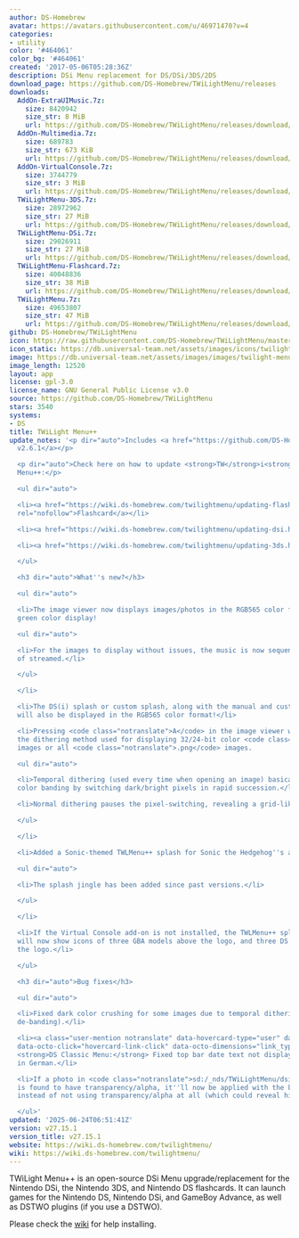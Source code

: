 ```yaml
---
author: DS-Homebrew
avatar: https://avatars.githubusercontent.com/u/46971470?v=4
categories:
- utility
color: '#464061'
color_bg: '#464061'
created: '2017-05-06T05:28:36Z'
description: DSi Menu replacement for DS/DSi/3DS/2DS
download_page: https://github.com/DS-Homebrew/TWiLightMenu/releases
downloads:
  AddOn-ExtraUIMusic.7z:
    size: 8420942
    size_str: 8 MiB
    url: https://github.com/DS-Homebrew/TWiLightMenu/releases/download/v27.15.1/AddOn-ExtraUIMusic.7z
  AddOn-Multimedia.7z:
    size: 689783
    size_str: 673 KiB
    url: https://github.com/DS-Homebrew/TWiLightMenu/releases/download/v27.15.1/AddOn-Multimedia.7z
  AddOn-VirtualConsole.7z:
    size: 3744779
    size_str: 3 MiB
    url: https://github.com/DS-Homebrew/TWiLightMenu/releases/download/v27.15.1/AddOn-VirtualConsole.7z
  TWiLightMenu-3DS.7z:
    size: 28972962
    size_str: 27 MiB
    url: https://github.com/DS-Homebrew/TWiLightMenu/releases/download/v27.15.1/TWiLightMenu-3DS.7z
  TWiLightMenu-DSi.7z:
    size: 29026911
    size_str: 27 MiB
    url: https://github.com/DS-Homebrew/TWiLightMenu/releases/download/v27.15.1/TWiLightMenu-DSi.7z
  TWiLightMenu-Flashcard.7z:
    size: 40048836
    size_str: 38 MiB
    url: https://github.com/DS-Homebrew/TWiLightMenu/releases/download/v27.15.1/TWiLightMenu-Flashcard.7z
  TWiLightMenu.7z:
    size: 49653807
    size_str: 47 MiB
    url: https://github.com/DS-Homebrew/TWiLightMenu/releases/download/v27.15.1/TWiLightMenu.7z
github: DS-Homebrew/TWiLightMenu
icon: https://raw.githubusercontent.com/DS-Homebrew/TWiLightMenu/master/booter/Twilight%2B%2B-animated%20icon-fix.gif
icon_static: https://db.universal-team.net/assets/images/icons/twilight-menu.png
image: https://db.universal-team.net/assets/images/images/twilight-menu.png
image_length: 12520
layout: app
license: gpl-3.0
license_name: GNU General Public License v3.0
source: https://github.com/DS-Homebrew/TWiLightMenu
stars: 3540
systems:
- DS
title: TWiLight Menu++
update_notes: '<p dir="auto">Includes <a href="https://github.com/DS-Homebrew/nds-bootstrap/releases/tag/v2.6.1">nds-bootstrap
  v2.6.1</a></p>

  <p dir="auto">Check here on how to update <strong>TW</strong>i<strong>L</strong>ight
  Menu++:</p>

  <ul dir="auto">

  <li><a href="https://wiki.ds-homebrew.com/twilightmenu/updating-flashcard.html"
  rel="nofollow">Flashcard</a></li>

  <li><a href="https://wiki.ds-homebrew.com/twilightmenu/updating-dsi.html" rel="nofollow">DSi</a></li>

  <li><a href="https://wiki.ds-homebrew.com/twilightmenu/updating-3ds.html" rel="nofollow">3DS</a></li>

  </ul>

  <h3 dir="auto">What''s new?</h3>

  <ul dir="auto">

  <li>The image viewer now displays images/photos in the RGB565 color format for improved
  green color display!

  <ul dir="auto">

  <li>For the images to display without issues, the music is now sequenced instead
  of streamed.</li>

  </ul>

  </li>

  <li>The DS(i) splash or custom splash, along with the manual and custom banner icons,
  will also be displayed in the RGB565 color format!</li>

  <li>Pressing <code class="notranslate">A</code> in the image viewer will now switch
  the dithering method used for displaying 32/24-bit color <code class="notranslate">.bmp</code>
  images or all <code class="notranslate">.png</code> images.

  <ul dir="auto">

  <li>Temporal dithering (used every time when opening an image) basically works around
  color banding by switching dark/bright pixels in rapid succession.</li>

  <li>Normal dithering pauses the pixel-switching, revealing a grid-like pattern.</li>

  </ul>

  </li>

  <li>Added a Sonic-themed TWLMenu++ splash for Sonic the Hedgehog''s anniversary!

  <ul dir="auto">

  <li>The splash jingle has been added since past versions.</li>

  </ul>

  </li>

  <li>If the Virtual Console add-on is not installed, the TWLMenu++ splash screen
  will now show icons of three GBA models above the logo, and three DS models below
  the logo.</li>

  </ul>

  <h3 dir="auto">Bug fixes</h3>

  <ul dir="auto">

  <li>Fixed dark color crushing for some images due to temporal dithering (aka color
  de-banding).</li>

  <li><a class="user-mention notranslate" data-hovercard-type="user" data-hovercard-url="/users/mentusfentus/hovercard"
  data-octo-click="hovercard-link-click" data-octo-dimensions="link_type:self" href="https://github.com/mentusfentus">@mentusfentus</a>:
  <strong>DS Classic Menu:</strong> Fixed top bar date text not displaying correctly
  in German.</li>

  <li>If a photo in <code class="notranslate">sd:/_nds/TWiLightMenu/dsimenu/photos/</code>
  is found to have transparency/alpha, it''ll now be applied with the black color
  instead of not using transparency/alpha at all (which could reveal hidden graphics).</li>

  </ul>'
updated: '2025-06-24T06:51:41Z'
version: v27.15.1
version_title: v27.15.1
website: https://wiki.ds-homebrew.com/twilightmenu/
wiki: https://wiki.ds-homebrew.com/twilightmenu/
---
```

TWiLight Menu++ is an open-source DSi Menu upgrade/replacement for the Nintendo DSi, the Nintendo 3DS, and Nintendo DS flashcards. It can launch games for the Nintendo DS, Nintendo DSi, and GameBoy Advance, as well as DSTWO plugins (if you use a DSTWO).

Please check the [wiki](https://wiki.ds-homebrew.com/twilightmenu/) for help installing.